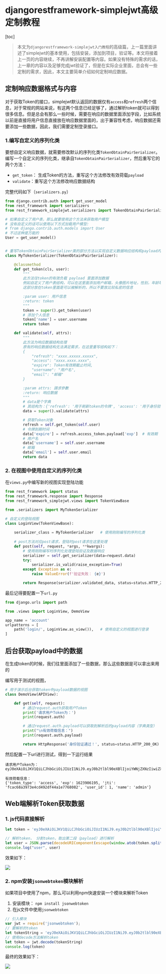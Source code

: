 # djangorestframework-simplejwt高级定制教程

[toc]



>  本文为`djangorestframework-simplejwt入门教程`的高级篇，上一篇里面讲述了simplejwt的基本使用，包括安装，添加到项目，验证等。本文将接着上一页的内容继续，不再讲解安装配置等内容。如果没有特殊的需求的话，上一章的内容以及足够完成jwt验证了，但是在实际企业里面，总会有一些定制的需求，因此，本文主要简单介绍如何定制响应数据。

## 定制响应数据格式与内容

对于获取Token的接口，simplejwt默认返回的数据仅有`access`和`refresh`两个信息，对于常规的网站来说，有这两个信息已经足够了，通过解析token就可以得到很多信息。但是总会有那么一些时候，需要在响应的数据里面添加字段，比如系统以前是直接将用户信息直接放在响应数据里面的，出于兼容性考虑，响应数据还需要添加一些数据，因此，我们需要定制登录接口。

### 1.编写自定义的序列化类

要想自定义响应数据，就需要修改默认的序列化类`TokenObtainPairSerializer`。编写一个自定义的序列化类，继承自`TokenObtainPairSerializer`，然后重写它的两个方法：

- `get_token`： 生成Token的方法，重写这个方法修改有效荷载`payload`
- `validate`：重写这个方法修改响应数据结构

完整代码如下（`serializers.py`）

```python
from django.contrib.auth import get_user_model
from rest_framework import serializers
from rest_framework_simplejwt.serializers import TokenObtainPairSerializer

# 如果自定义了用户表，那么就要使用这个方法来获取用户模型
# 没有自定义的话可以使用以下方式加载用户模型:
# from django.contrib.auth.models import User
# 不过这种是万能的
User = get_user_model()


# 重写TokenObtainPairSerializer类的部分方法以实现自定义数据响应结构和payload内容
class MyTokenSerializer(TokenObtainPairSerializer):

    @classmethod
    def get_token(cls, user):
        """
        此方法往token的有效负载 payload 里面添加数据
        例如自定义了用户表结构，可以在这里面添加用户邮箱，头像图片地址，性别，年龄等可以公开的信息
        这部分放在token里面是可以被解析的，所以不要放比较私密的信息

        :param user: 用戶信息
        :return: token
        """
        token = super().get_token(user)
        # 添加个人信息
        token['name'] = user.username
        return token

    def validate(self, attrs):
        """
        此方法为响应数据结构处理
        原有的响应数据结构无法满足需求，在这里重写结构如下：
        {
            "refresh": "xxxx.xxxxx.xxxxx",
            "access": "xxxx.xxxx.xxxx",
            "expire": Token有效期截止时间,
            "username": "用户名",
            "email": "邮箱"
        }

        :param attrs: 請求參數
        :return: 响应数据
        """
        # data是个字典
        # 其结构为：{'refresh': '用于刷新token的令牌', 'access': '用于身份验证的Token值'}
        data = super().validate(attrs)

        # 获取Token对象
        refresh = self.get_token(self.user)
        # 令牌到期时间
        data['expire'] = refresh.access_token.payload['exp']  # 有效期
        # 用户名
        data['username'] = self.user.username
        # 邮箱
        data['email'] = self.user.email
        return data

```

### 2. 在视图中使用自定义的序列化类

在`views.py`中编写新的视图实现登陆功能

```python
from rest_framework import status
from rest_framework.response import Response
from rest_framework_simplejwt.views import TokenViewBase

from .serializers import MyTokenSerializer

# 自定义的登陆视图
class LoginView(TokenViewBase):
    
    serializer_class = MyTokenSerializer   # 使用刚刚编写的序列化类
    
    # post方法对应post请求，登陆时post请求在这里处理
    def post(self, request, *args, **kwargs):
        # 使用刚刚编写时序列化处理登陆验证及数据响应
        serializer = self.get_serializer(data=request.data)
        try:
            serializer.is_valid(raise_exception=True)
        except Exception as e:
            raise ValueError(f'验证失败： {e}')

        return Response(serializer.validated_data, status=status.HTTP_200_OK)
```

最后记得要配置一下`url.py`

```python
from django.urls import path

from .views import LoginView, DemoView

app_name = 'account'
urlpatterns = [
    path('login/', LoginView.as_view()),   # 使用自定义的视图进行登录
]

```



## 后台获取payload中的数据

在生成token的时候，我们往里面添加了一些数据，那么这些数据是可以拿出来用的

编写用于测试的视图，

```python
# 用于演示后台获取token中payload数据的视图
class DemoView(APIView):

    def get(self, request):
        # 通过request.auth获取用户Token
        print('请求用户Token为：')
        print(request.auth)

        # 通过request.auth.payload可以获取到解析后的payload内容（字典类型）
        print("\n有效荷载信息：")
        print(request.auth.payload)

        return HttpResponse('身份验证通过！', status=status.HTTP_200_OK)
```

然后配置一下url进行测试，得到一下运行结果

```text
请求用户Token为：
eyJ0eXAiOiJKV1QiLCJhbGciOiJIUzI1NiJ9.eyJ0b2tlbl90eXBlIjoiYWNjZXNzIiwiZXhwIjoxNjIzOTA2MTk1LCJqdGkiOiJmY2FjNjhhMzk3M2U0Y2Q0OTJkZjQ0YTFlNzc2ODA4MiIsInVzZXJfaWQiOjEsIm5hbWUiOiJhZG1pbiJ9.9Xd7oHIyMPFR1ZwR3RS0Kzwb2TUO_fVHB5ZFTmjtgrY

有效荷载信息：
{'token_type': 'access', 'exp': 1623906195, 'jti': 'fcac68a3973e4cd492df44a1e7768082', 'user_id': 1, 'name': 'admin'}
```



## Web端解析Token获取数据

### 1. js代码直接解析

```js
let token = 'eyJ0eXAiOiJKV1QiLCJhbGciOiJIUzI1NiJ9.eyJ0b2tlbl90eXBlIjoiYWNjZXNzIiwiZXhwIjoxNjIyNzEwNTkzLCJqdGkiOiIwYjg0ZjYzODkyNWY0YjE5Yjc1MzE4Njc4YmFhYTU5YiIsInVzZXJfaWQiOjEsIm5hbWUiOiJhZG1pbiJ9.-oSnx9ex__ZDi8-fOAV3tO-yFdCRhufxgEEkCQw8_9M';

// 解析token， 分割token，取出第二段（payload）进行解析
let user = JSON.parse(decodeURIComponent(escape(window.atob(token.split('.')[1]))))
console.log("user", user)
```

效果如下：

![](https://gitee.com/wuchengqian/picgo/raw/master/20210604092150.png)

### 2. npm安装`jsonwebtoken`模块解析

如果项目中使用了npm，那么可以利用npm快速安装一个模块来解析Token

1. 安装模块： `npm install jsonwebtoken`
2. 在js文件中使用`jsonwebtoken`

```javascript
// 引入模块
var jwt = require('jsonwebtoken');
// 要解析的token
let tokenString = 'eyJ0eXAiOiJKV1QiLCJhbGciOiJIUzI1NiJ9.eyJ0b2tlbl90eXBlIjoiYWNjZXNzIiwiZXhwIjoxNjIyNzEwNTkzLCJqdGkiOiIwYjg0ZjYzODkyNWY0YjE5Yjc1MzE4Njc4YmFhYTU5YiIsInVzZXJfaWQiOjEsIm5hbWUiOiJhZG1pbiJ9.-oSnx9ex__ZDi8-fOAV3tO-yFdCRhufxgEEkCQw8_9M'
// 使用decode方法解析token
let token = jwt.decode(tokenString)
console.log(token)
```

最终的效果如下：

![](https://gitee.com/wuchengqian/picgo/raw/master/20210604092030.png)

